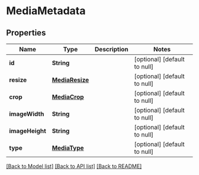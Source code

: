 # MediaMetadata
## Properties

| Name | Type | Description | Notes |
|------------ | ------------- | ------------- | -------------|
| **id** | **String** |  | [optional] [default to null] |
| **resize** | [**MediaResize**](MediaResize.md) |  | [optional] [default to null] |
| **crop** | [**MediaCrop**](MediaCrop.md) |  | [optional] [default to null] |
| **imageWidth** | **String** |  | [optional] [default to null] |
| **imageHeight** | **String** |  | [optional] [default to null] |
| **type** | [**MediaType**](MediaType.md) |  | [optional] [default to null] |

[[Back to Model list]](../README.md#documentation-for-models) [[Back to API list]](../README.md#documentation-for-api-endpoints) [[Back to README]](../README.md)

